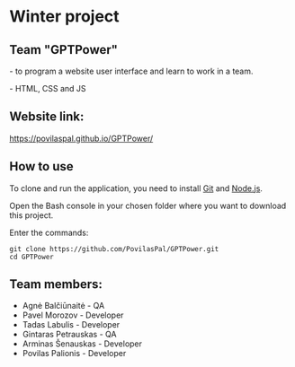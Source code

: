 # Winter project

## Team "GPTPower"

<Goal/> - to program a website user interface and learn to work in a team.

<Technologies/> -  HTML, CSS and JS 

## Website link:

https://povilaspal.github.io/GPTPower/

## How to use

To clone and run the application, you need to install [Git](https://git-scm.com/) and [Node.js](https://nodejs.org/en).

Open the Bash console in your chosen folder where you want to download this project.

Enter the commands:
```
git clone https://github.com/PovilasPal/GPTPower.git
cd GPTPower
```

## Team members:

* Agnė Balčiūnaitė - QA
* Pavel Morozov - Developer
* Tadas Labulis - Developer
* Gintaras Petrauskas - QA
* Arminas Šenauskas - Developer
* Povilas Palionis - Developer
